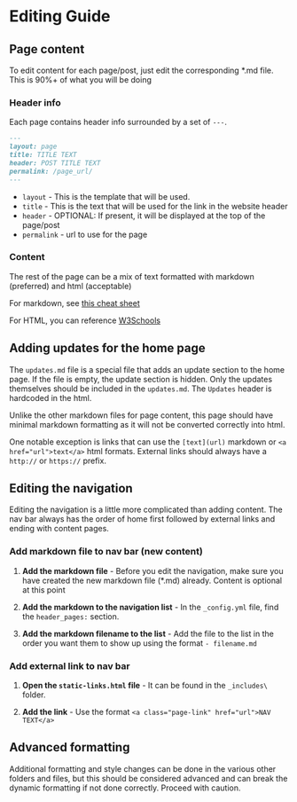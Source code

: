 # Editing Guide

## Page content

To edit content for each page/post, just edit the corresponding *.md file. This is 90%+ of what you will be doing

### Header info

Each page contains header info surrounded by a set of `---`.

```markdown
---
layout: page
title: TITLE TEXT
header: POST TITLE TEXT
permalink: /page_url/
---
```

- `layout` - This is the template that will be used.
- `title` - This is the text that will be used for the link in the website header
- `header` - OPTIONAL: If present, it will be displayed at the top of the page/post
- `permalink` - url to use for the page

### Content
The rest of the page can be a mix of text formatted with markdown (preferred) and html (acceptable)

For markdown, see [this cheat sheet](https://www.markdownguide.org/cheat-sheet/)

For HTML, you can reference [W3Schools](https://www.w3schools.com/html/default.asp)

## Adding updates for the home page

The `updates.md` file is a special file that adds an update section to the home page. If the file is empty, the update section is hidden. Only the updates themselves should be
included in the `updates.md`. The `Updates` header is hardcoded in the html.

Unlike the other markdown files for page content, this page should have minimal markdown formatting as it will not be converted correctly into html.

One notable exception is links that can use the `[text](url)` markdown or `<a href="url">text</a>` html formats. External links should always have a `http://` or `https://` prefix.

## Editing the navigation

Editing the navigation is a little more complicated than adding content. The nav bar always has the order of home first followed by external links and ending with content pages.

### Add markdown file to nav bar (new content)

1. __Add the markdown file__ - Before you edit the navigation, make sure you have created the new markdown file (*.md) already. Content is optional at this point

2. __Add the markdown to the navigation list__ - In the `_config.yml` file, find the `header_pages:` section.

3. __Add the markdown filename to the list__ - Add the file to the list in the order you want them to show up using the format `- filename.md`

### Add external link to nav bar

1. __Open the `static-links.html` file__ - It can be found in the `_includes\` folder.

2. __Add the link__ - Use the format `<a class="page-link" href="url">NAV TEXT</a>`

## Advanced formatting

Additional formatting and style changes can be done in the various other folders and files, but this should be considered advanced and can break the dynamic formatting if not done correctly. Proceed with caution.
